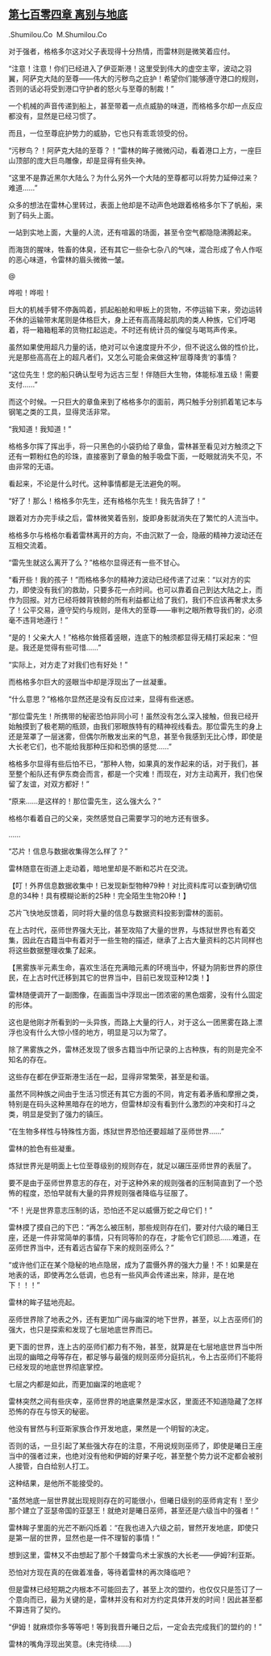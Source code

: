 ## [第七百零四章 离别与地底](https://www.xxbiquge.com/11_11222/8992001.html)


  .Shumilou.Co  M.Shumilou.Co

  对于强者，格格多尔这对父子表现得十分热情，而雷林则是微笑着应付。

  “注意！注意！你们已经进入了伊亚斯港！这里受到伟大的虚空主宰，波动之羽翼，阿萨克大陆的至尊——伟大的污秽鸟之庇护！希望你们能够遵守港口的规则，否则的话必将受到港口守护者的怒火与至尊的制裁！”

  一个机械的声音传递到船上，甚至带着一点点威胁的味道，而格格多尔却一点反应都没有，显然是已经习惯了。

  而且，一位至尊庇护势力的威胁，它也只有乖乖领受的份。

  “污秽鸟？！阿萨克大陆的至尊？！”雷林的眸子微微闪动，看着港口上方，一座巨山顶部的庞大巨鸟雕像，却是显得有些失神。

  “这里不是靠近黑尔大陆么？为什么另外一个大陆的至尊都可以将势力延伸过来？难道……”

  众多的想法在雷林心里转过，表面上他却是不动声色地跟着格格多尔下了帆船，来到了码头上面。

  一站到实地上面，大量的人流，还有喧嚣的场面，甚至令空气都隐隐沸腾起来。

  而海货的腥味，牲畜的体臭，还有其它一些杂七杂八的气味，混合形成了令人作呕的恶心味道，令雷林的眉头微微一皱。

  @

  哗啦！哗啦！

  巨大的机械手臂不停轰鸣着，抓起船舱和甲板上的货物，不停运输下来，旁边运转不休的运输带末尾则是体格巨大，身上还有高高隆起肌肉的类人种族，它们呼喝着，将一箱箱粗苯的货物扛起运走。不时还有统计员的催促与喝骂声传来。

  虽然如果使用超凡力量的话，绝对可以令速度提升不少，但不说这么做的性价比，光是那些高高在上的超凡者们，又怎么可能会来做这种‘屈尊降贵’的事情？

  “这位先生！您的船只确认型号为远古三型！伴随巨大生物，体能标准五级！需要支付……”

  而这个时候。一只巨大的章鱼来到了格格多尔的面前，两只触手分别抓着笔记本与钢笔之类的工具，显得灵活非常。

  “我知道！我知道！”

  格格多尔挥了挥出手，将一只黑色的小袋扔给了章鱼，雷林甚至看见对方触须之下还有一颗粉红色的珍珠，直接塞到了章鱼的触手吸盘下面，一眨眼就消失不见，不由非常的无语。

  看起来，不论是什么时代。这种事情都是无法避免的啊。

  “好了！那么！格格多尔先生，还有格格尔先生！我先告辞了！”

  跟着对方办完手续之后，雷林微笑着告别，旋即身影就消失在了繁忙的人流当中。

  格格多尔与格格尔看着雷林离开的方向，不由沉默了一会，隐蔽的精神力波动还在互相交流着。

  “雷先生就这么离开了么？”格格尔显得还有一些不甘心。

  “看开些！我的孩子！”而格格多尔的精神力波动已经传递了过来：“以对方的实力，即使没有我们的救助，只要多花一点时间。也可以靠着自己到达大陆之上，而作为回报。对方已经将棘背铁鲸的所有利益都让给了我们，我们不应该再奢求太多了！公平交易，遵守契约与规则，是伟大的至尊——审判之眼所教导我们的，必须毫不违背地遵行！”

  “是的！父亲大人！”格格尔耸搭着竖眼，连底下的触须都显得无精打采起来：“但是。我还是觉得有些可惜……”

  “实际上，对方走了对我们也有好处！”

  而格格多尔巨大的竖眼当中却是浮现出了一丝凝重。

  “什么意思？”格格尔显然还是没有反应过来，显得有些迷惑。

  “那位雷先生！所携带的秘密恐怕非同小可！虽然没有怎么深入接触，但我已经开始触摸到了极老期的瓶颈，由我们邪眼族特有的精神视线看去。那位雷先生的身上还是笼罩了一层迷雾，但偶尔所散发出来的气息，甚至令我感到无比心悸，即使是大长老它们，也不能给我那种压抑和恐惧的感觉……”

  格格多尔显得有些后怕不已，“那种人物，如果真的发作起来的话，对于我们，甚至整个船队还有伊东商会而言，都是一个灾难！而现在，对方主动离开，我们也保留了友谊，对双方都好！”

  “原来……是这样的！那位雷先生，这么强大么？”

  格格尔看着自己的父亲，突然感觉自己需要学习的地方还有很多。

  ……

  “芯片！信息与数据收集得怎么样了？”

  雷林随意在街道上走动着，暗地里却是不断和芯片在交流。

  【叮！外界信息数据收集中！已发现新型物种79种！对比资料库可以查到确切信息的34种！具有模糊论断的25种！完全陌生生物20种！】

  芯片飞快地反馈着，同时将大量的信息与数据资料投影到雷林的面前。

  在上古时代，巫师世界强大无比，甚至攻陷了大量的世界，与炼狱世界也有着交集，因此在古籍当中有着对于一些生物的描述，继承了上古大量资料的芯片同样也将这些数据整理收集了起来。

  【黑雾族半元素生命，喜欢生活在充满暗元素的环境当中，怀疑为阴影世界的原住民，在上古时代迁移到其它的世界当中，目前已发现亚种12类！】

  雷林随便调开了一副图像，在画面当中浮现出一团浓密的黑色烟雾，没有什么固定的形体。

  这也是他刚才所看到的一头异族，而路上大量的行人，对于这么一团黑雾在路上漂浮也没有什么大惊小怪的地方，明显是习以为常了。

  除了黑雾族之外，雷林还发现了很多古籍当中所记录的上古种族，有的则是完全不知名的存在。

  这些存在都在伊亚斯港生活在一起，显得非常繁荣，甚至是和谐。

  虽然不同种族之间由于生活习惯还有其它方面的不同，肯定有着矛盾和摩擦之类，特别是在码头这种黑暗存在的地方，但雷林却没有看到什么激烈的冲突和打斗之类，明显是受到了强力的镇压。

  “在生物多样性与特殊性方面，炼狱世界恐怕还要超越了巫师世界……”

  雷林的脸色有些凝重。

  炼狱世界光是明面上七位至尊级别的规则存在，就足以碾压巫师世界的表层了。

  要不是由于巫师世界意志的存在，对于这种外来的规则强者的压制简直到了一个恐怖的程度，恐怕早就有大量的异界规则强者降临与征服了。

  “不！光是世界意志压制的话，恐怕还不足以威慑万蛇之母它们！”

  雷林摸了摸自己的下巴：“再怎么被压制，那些规则存在们，要对付六级的曦日王座，还是一件非常简单的事情，只有同等阶的存在，才能令它们顾忌……难道，在巫师世界当中，还有着远古留存下来的规则巫师么？”

  “或许他们正在某个隐秘的地点隐居，成为了震慑外界的强大力量！不！如果是在地表的话，即使再怎么低调，也总有一些风声会传递出来，除非，是在地下！！！”

  雷林的眸子猛地亮起。

  巫师世界除了地表之外，还有更加广阔与幽深的地下世界，甚至，以上古巫师们的强大，也只是探索和发现了七层地底世界而已。

  更下面的世界，连上古的巫师们都力有不殆，甚至，就算是在七层地底世界当中所出现的幽暗之母等存在，都足够与最强的规则巫师分庭抗礼，令上古巫师们不能将已经发现的地底世界彻底掌控。

  七层之内都是如此，而更加幽深的地底呢？

  雷林突然之间有些庆幸，巫师世界的地底果然是深水区，里面还不知道隐藏了怎样恐怖的存在与惊天的秘密。

  他没有冒然与利亚斯家族合作开发地底，果然是一个明智的决定。

  否则的话，一旦引起了某些强大存在的注意，不用说规则巫师了，即使是曦日王座当中的强者过来，也绝对没有他和伊姆的好果子吃，甚至整个势力说不定都会被别人接管，白白给别人打工。

  这种结果，是他所不能接受的。

  “虽然地底一层世界就出现规则存在的可能很小，但曦日级别的巫师肯定有！至少那个建立了亚瑟帝国的亚瑟王！就绝对是曦日巫师，甚至还是六级当中的强者！”

  雷林眸子里面的光芒不断闪烁着：“在我也进入六级之前，冒然开发地底，即使只是第一层的世界，显然也是一件不理智的事情！”

  想到这里，雷林又不由想起了那个千棘雷鸟术士家族的大长老——伊姆?利亚斯。

  恐怕对方现在真的在做着准备，等待着雷林的再次降临吧？

  但是雷林已经短期之内根本不可能回去了，甚至上次的盟约，也仅仅只是签订了一个意向而已，最为关键的是，雷林并没有和对方约定具体开发的时间！因此甚至都不算违背了契约。

  “伊姆！就麻烦你多等等吧！等到我晋升曦日之后，一定会去完成我们的盟约的！”

  雷林的嘴角浮现出笑意。(未完待续……)

  

